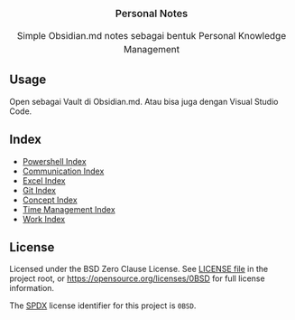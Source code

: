 <!--
SPDX-License-Identifier: 0BSD
-->

<p>
  <p style="text-align:center;font-size:1.25em;margin-top:24px;margin-bottom:16px;font-weight:600;line-height:1.25">Personal Notes</p>
  <p style="text-align:center;font-size:16px;margin-top:0;margin-bottom:16px;line-height:1.5">Simple Obsidian.md notes sebagai bentuk Personal Knowledge Management</p>
</p>

## Usage

Open sebagai Vault di Obsidian.md. Atau bisa juga dengan Visual Studio Code.



## Index

<!--
```dataview
List From #Index
```
-->

- [Powershell Index](Code%20Snippet/Powershell/Powershell%20Index.md)
- [Communication Index](Communication/Communication%20Index.md)
- [Excel Index](Excel/Excel%20Index.md)
- [Git Index](Git/Git%20Index.md)
- [Concept Index](Concept/Concept%20Index.md)
- [Time Management Index](Time%20Management/Time%20Management%20Index.md)
- [Work Index](Work/Work%20Index.md)



## License

Licensed under the BSD Zero Clause License. See [LICENSE file](LICENSE.md) in
the project root, or https://opensource.org/licenses/0BSD for full license
information.

The [SPDX](https://spdx.dev) license identifier for this project is `0BSD`.